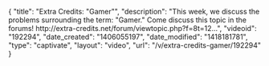 {
    "title": "Extra Credits: \"Gamer\"",
    "description": "This week, we discuss the problems surrounding the term: \"Gamer.\" Come discuss this topic in the forums! http:\/\/extra-credits.net\/forum\/viewtopic.php?f=8t=12...",
    "videoid": "192294",
    "date_created": "1406055197",
    "date_modified": "1418181781",
    "type": "captivate",
    "layout": "video",
    "url": "\/v\/extra-credits-gamer\/192294"
}